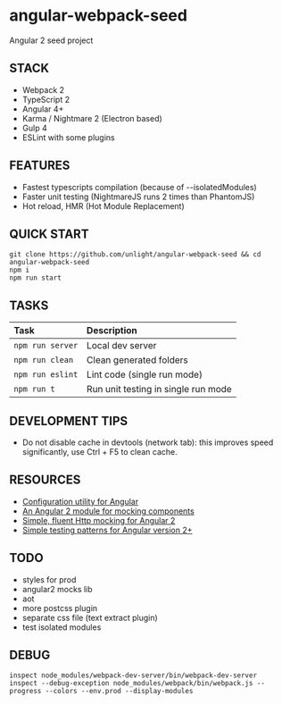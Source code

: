 angular-webpack-seed
====================
Angular 2 seed project

STACK
---
* Webpack 2
* TypeScript 2
* Angular 4+
* Karma / Nightmare 2 (Electron based)
* Gulp 4
* ESLint with some plugins

FEATURES
---
* Fastest typescripts compilation (because of --isolatedModules)
* Faster unit testing (NightmareJS runs 2 times than PhantomJS)
* Hot reload, HMR (Hot Module Replacement)

QUICK START
---
```
git clone https://github.com/unlight/angular-webpack-seed && cd angular-webpack-seed
npm i 
npm run start
```

TASKS
---
| Task             | Description                         |
|:-----------------|:------------------------------------|
| `npm run server`  | Local dev server                    |
| `npm run clean`  | Clean generated folders             |
| `npm run eslint` | Lint code (single run mode)         |
| `npm run t`      | Run unit testing in single run mode |

DEVELOPMENT TIPS
---
* Do not disable cache in devtools (network tab): this improves speed significantly, use Ctrl + F5 to clean cache.

RESOURCES
---
* [Configuration utility for Angular](https://github.com/nglibs/config)
* [An Angular 2 module for mocking components](https://github.com/cnunciato/ng2-mock-component)
* [Simple, fluent Http mocking for Angular 2](https://github.com/CodeSequence/respond-ng)
* [Simple testing patterns for Angular version 2+](https://github.com/juristr/angular-testing-recipes)

TODO
---
* styles for prod
* angular2 mocks lib
* aot
* more postcss plugin
* separate css file (text extract plugin)
* test isolated modules

DEBUG
---
```
inspect node_modules/webpack-dev-server/bin/webpack-dev-server
inspect --debug-exception node_modules/webpack/bin/webpack.js --progress --colors --env.prod --display-modules
```
